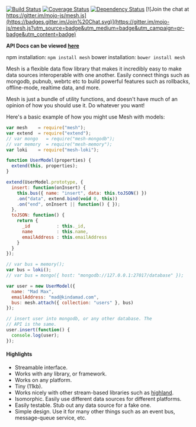 [![Build Status](https://travis-ci.org/mojo-js/mesh.js.svg)](https://travis-ci.org/mojo-js/mesh.js) [![Coverage Status](https://coveralls.io/repos/mojo-js/mesh.js/badge.svg?branch=master)](https://coveralls.io/r/mojo-js/mesh.js?branch=master) [![Dependency Status](https://david-dm.org/mojo-js/mesh.js.svg)](https://david-dm.org/mojo-js/mesh.js) [![Join the chat at https://gitter.im/mojo-js/mesh.js](https://badges.gitter.im/Join%20Chat.svg)](https://gitter.im/mojo-js/mesh.js?utm_source=badge&utm_medium=badge&utm_campaign=pr-badge&utm_content=badge)

**API Docs can be viewed [here](http://meshjs.herokuapp.com/docs)**

npm installation: `npm install mesh`
bower installation: `bower install mesh`

Mesh is a flexible data flow library that makes it incredibly easy to make data sources interoperable with one another. Easily connect things such as mongodb, pubnub, webrtc etc to build powerful features such as rollbacks, offline-mode, realtime data, and more.

Mesh is just a bundle of utility functions, and doesn't have much of an opinion of how you should use it. Do whatever you want!

Here's a basic example of how you might use Mesh with models:

```javascript
var mesh    = require("mesh");
var extend  = require("extend");
// var mongo   = require("mesh-mongodb");
// var memory  = require("mesh-memory");
var loki    = require("mesh-loki");

function UserModel(properties) {
  extend(this, properties);
}

extend(UserModel.prototype, {
  insert: function(onInsert) {
    this.bus({ name: "insert", data: this.toJSON() })
    .on("data", extend.bind(void 0, this))
    .on("end", onInsert || function() { });
  },
  toJSON: function() {
    return {
      _id          : this._id,
      name         : this.name,
      emailAddress : this.emailAddress
    }
  }
});

// var bus = memory();
var bus = loki();
// var bus = mongo({ host: "mongodb://127.0.0.1:27017/database" });

var user = new UserModel({
  name: "Mad Max",
  emailAddress: "mad@kindamad.com",
  bus: mesh.attach({ collection: "users" }, bus)
});

// insert user into mongodb, or any other database. The
// API is the same.
user.insert(function() {
  console.log(user);
});
```

#### Highlights

- Streamable interface.
- Works with any library, or framework.
- Works on any platform.
- Tiny (11kb).
- Works nicely with other stream-based libraries such as [highland](http://highlandjs.org/).
- Isomorphic. Easily use different data sources for different platforms.
- Easily testable. Stub out any data source for a fake one.
- Simple design. Use it for many other things such as an event bus, message-queue service, etc.
